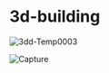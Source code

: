 # 3d-building

![3dd-Temp0003](https://user-images.githubusercontent.com/60284448/96358642-8d289100-111a-11eb-93ed-6f15afbe7ca4.png)

![Capture](https://user-images.githubusercontent.com/60284448/96358756-f957c480-111b-11eb-8d6c-f6e1e184a4d0.PNG)
